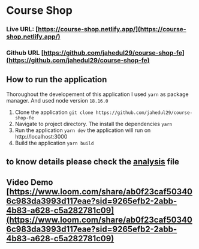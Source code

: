 # Course Shop

### Live URL: [https://course-shop.netlify.app/](https://course-shop.netlify.app/)

### Github URL [https://github.com/jahedul29/course-shop-fe](https://github.com/jahedul29/course-shop-fe)

## How to run the application

Thoroughout the developement of this application I used `yarn` as package manager. And used node version `18.16.0`

1.  Clone the application
    `git clone https://github.com/jahedul29/course-shop-fe`
2.  Navigate to project directory. The install the dependencies
    `yarn`
3.  Run the application
    `yarn dev`
    the application will run on http://localhost:3000
4.  Build the application
    `yarn build`

## to know details please check the [analysis](https://github.com/jahedul29/course-shop-fe/blob/main/analysis.md) file

## Video Demo [https://www.loom.com/share/ab0f23caf503406c983da3993d117eae?sid=9265efb2-2abb-4b83-a628-c5a282781c09](https://www.loom.com/share/ab0f23caf503406c983da3993d117eae?sid=9265efb2-2abb-4b83-a628-c5a282781c09)
